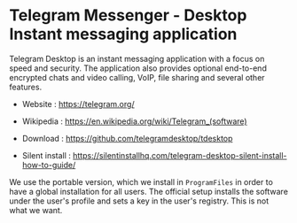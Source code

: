 # Telegram Messenger - Desktop Instant messaging application

Telegram Desktop is an instant messaging application with a focus on
speed and security. The application also provides optional end-to-end
encrypted chats and video calling, VoIP, file sharing and several
other features.

* Website : https://telegram.org/
* Wikipedia : https://en.wikipedia.org/wiki/Telegram_(software)

* Download : https://github.com/telegramdesktop/tdesktop
* Silent install : https://silentinstallhq.com/telegram-desktop-silent-install-how-to-guide/

We use the portable version, which we install in `ProgramFiles` in
order to have a global installation for all users. The official setup
installs the software under the user's profile and sets a key in the
user's registry. This is not what we want.
